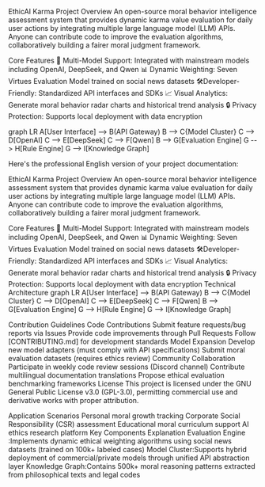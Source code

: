 EthicAI Karma
Project Overview
An open-source moral behavior intelligence assessment system that provides dynamic karma value evaluation for daily user actions by integrating multiple large language model (LLM) APIs. Anyone can contribute code to improve the evaluation algorithms, collaboratively building a fairer moral judgment framework.

Core Features
🧠 ​​Multi-Model Support​​: Integrated with mainstream models including OpenAI, DeepSeek, and Qwen
📊 ​​Dynamic Weighting​​: Seven Virtues Evaluation Model trained on social news datasets
🛠️ ​​Developer-Friendly​​: Standardized API interfaces and SDKs
📈 ​​Visual Analytics​​: Generate moral behavior radar charts and historical trend analysis
🔒 ​​Privacy Protection​​: Supports local deployment with data encryption

graph LR
A[User Interface] --> B(API Gateway)
B --> C{Model Cluster}
C --> D[OpenAI]
C --> E[DeepSeek]
C --> F[Qwen]
B --> G[Evaluation Engine]
G --> H[Rule Engine]
G --> I[Knowledge Graph]

Here's the professional English version of your project documentation:

EthicAI Karma
Project Overview
An open-source moral behavior intelligence assessment system that provides dynamic karma value evaluation for daily user actions by integrating multiple large language model (LLM) APIs. Anyone can contribute code to improve the evaluation algorithms, collaboratively building a fairer moral judgment framework.

Core Features
🧠 ​​Multi-Model Support​​: Integrated with mainstream models including OpenAI, DeepSeek, and Qwen
📊 ​​Dynamic Weighting​​: Seven Virtues Evaluation Model trained on social news datasets
🛠️ ​​Developer-Friendly​​: Standardized API interfaces and SDKs
📈 ​​Visual Analytics​​: Generate moral behavior radar charts and historical trend analysis
🔒 ​​Privacy Protection​​: Supports local deployment with data encryption
Technical Architecture
graph LR
A[User Interface] --> B(API Gateway)
B --> C{Model Cluster}
C --> D[OpenAI]
C --> E[DeepSeek]
C --> F[Qwen]
B --> G[Evaluation Engine]
G --> H[Rule Engine]
G --> I[Knowledge Graph]


Contribution Guidelines
​​Code Contributions​​
Submit feature requests/bug reports via Issues
Provide code improvements through Pull Requests
Follow [CONTRIBUTING.md] for development standards
​​Model Expansion​​
Develop new model adapters (must comply with API specifications)
Submit moral evaluation datasets (requires ethics review)
​​Community Collaboration​​
Participate in weekly code review sessions (Discord channel)
Contribute multilingual documentation translations
Propose ethical evaluation benchmarking frameworks
License
This project is licensed under the GNU General Public License v3.0 (GPL-3.0), permitting commercial use and derivative works with proper attribution.

Application Scenarios
Personal moral growth tracking
Corporate Social Responsibility (CSR) assessment
Educational moral curriculum support
AI ethics research platform
Key Components Explanation
​​Evaluation Engine​​:Implements dynamic ethical weighting algorithms using social news datasets (trained on 100k+ labeled cases)
​​Model Cluster​​:Supports hybrid deployment of commercial/private models through unified API abstraction layer
​​Knowledge Graph​​:Contains 500k+ moral reasoning patterns extracted from philosophical texts and legal codes

